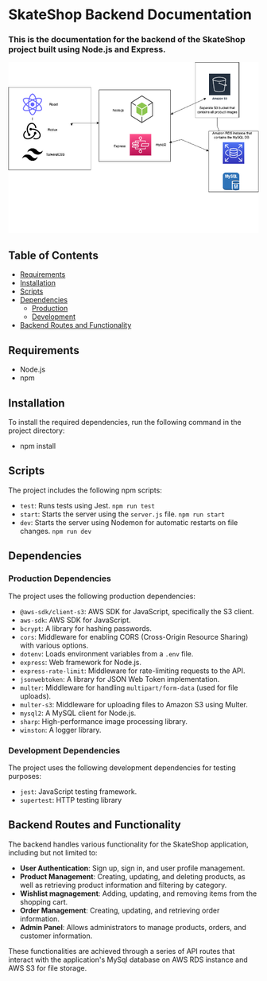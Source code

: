 # SkateShop Backend Documentation

### This is the documentation for the backend of the SkateShop project built using Node.js and Express.

![architecture img](uploads/archfr.png)

## Table of Contents

- [Requirements](#requirements)
- [Installation](#installation)
- [Scripts](#scripts)
- [Dependencies](#dependencies)
  - [Production](#production-dependencies)
  - [Development](#development-dependencies)
- [Backend Routes and Functionality](#backend-routes-and-functionality)

## Requirements

- Node.js
- npm

## Installation

To install the required dependencies, run the following command in the project directory:

- npm install

## Scripts

The project includes the following npm scripts:

- `test`: Runs tests using Jest.
  `npm run test`
- `start`: Starts the server using the `server.js` file.
  `npm run start`
- `dev`: Starts the server using Nodemon for automatic restarts on file changes.
  `npm run dev`

## Dependencies

### Production Dependencies

The project uses the following production dependencies:

- `@aws-sdk/client-s3`: AWS SDK for JavaScript, specifically the S3 client.
- `aws-sdk`: AWS SDK for JavaScript.
- `bcrypt`: A library for hashing passwords.
- `cors`: Middleware for enabling CORS (Cross-Origin Resource Sharing) with various options.
- `dotenv`: Loads environment variables from a `.env` file.
- `express`: Web framework for Node.js.
- `express-rate-limit`: Middleware for rate-limiting requests to the API.
- `jsonwebtoken`: A library for JSON Web Token implementation.
- `multer`: Middleware for handling `multipart/form-data` (used for file uploads).
- `multer-s3`: Middleware for uploading files to Amazon S3 using Multer.
- `mysql2`: A MySQL client for Node.js.
- `sharp`: High-performance image processing library.
- `winston`: A logger library.

### Development Dependencies

The project uses the following development dependencies for testing purposes:

- `jest`: JavaScript testing framework.
- `supertest`: HTTP testing library

## Backend Routes and Functionality

The backend handles various functionality for the SkateShop application, including but not limited to:

- **User Authentication**: Sign up, sign in, and user profile management.
- **Product Management**: Creating, updating, and deleting products, as well as retrieving product information and filtering by category.
- **Wishlist magnagement**: Adding, updating, and removing items from the shopping cart.
- **Order Management**: Creating, updating, and retrieving order information.
- **Admin Panel**: Allows administrators to manage products, orders, and customer information.

These functionalities are achieved through a series of API routes that interact with the application's MySql database on AWS RDS instance and AWS S3 for file storage.
